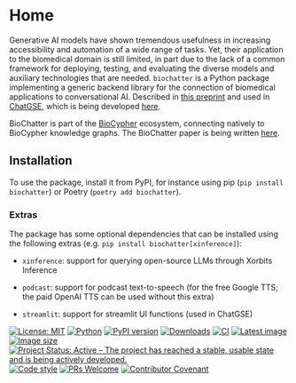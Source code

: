 # Home

Generative AI models have shown tremendous usefulness in increasing
accessibility and automation of a wide range of tasks. Yet, their application to
the biomedical domain is still limited, in part due to the lack of a common
framework for deploying, testing, and evaluating the diverse models and
auxiliary technologies that are needed. `biochatter` is a Python package
implementing a generic backend library for the connection of biomedical
applications to conversational AI.  Described in [this
preprint](https://arxiv.org/abs/2305.06488) and used in
[ChatGSE](https://chat.biocypher.org), which is being developed
[here](https://github.com/biocypher/ChatGSE).

BioChatter is part of the [BioCypher](https://github.com/biocypher) ecosystem, 
connecting natively to BioCypher knowledge graphs. The BioChatter paper is
being written [here](https://github.com/biocypher/biochatter-paper).

## Installation

To use the package, install it from PyPI, for instance using pip (`pip install
biochatter`) or Poetry (`poetry add biochatter`).

### Extras

The package has some optional dependencies that can be installed using the
following extras (e.g. `pip install biochatter[xinference]`):

- `xinference`: support for querying open-source LLMs through Xorbits Inference

- `podcast`: support for podcast text-to-speech (for the free Google TTS; the
paid OpenAI TTS can be used without this extra)

- `streamlit`: support for streamlit UI functions (used in ChatGSE)

[![License: MIT](https://img.shields.io/badge/License-MIT-yellow.svg)](https://opensource.org/licenses/MIT) [![Python](https://img.shields.io/pypi/pyversions/biochatter)](https://www.python.org) [![PyPI version](https://img.shields.io/pypi/v/biochatter)](https://pypi.org/project/biochatter/) [![Downloads](https://static.pepy.tech/badge/biochatter)](https://pepy.tech/project/biochatter) [![CI](https://github.com/biocypher/biochatter/actions/workflows/ci.yaml/badge.svg)](https://github.com/biocypher/biochatter/actions/workflows/ci.yaml) [![Latest image](https://img.shields.io/docker/v/biocypher/chatgse)](https://hub.docker.com/repository/docker/biocypher/chatgse/general) [![Image size](https://img.shields.io/docker/image-size/biocypher/chatgse/latest)](https://hub.docker.com/repository/docker/biocypher/chatgse/general) [![Project Status: Active – The project has reached a stable, usable state and is being actively developed.](https://www.repostatus.org/badges/latest/active.svg)](https://www.repostatus.org/#active) [![Code style](https://img.shields.io/badge/code%20style-black-000000.svg)](https://black.readthedocs.io/en/stable/) [![PRs Welcome](https://img.shields.io/badge/PRs-welcome-brightgreen.svg?style=flat-square)](http://makeapullrequest.com) [![Contributor Covenant](https://img.shields.io/badge/Contributor%20Covenant-2.1-4baaaa.svg)](https://github.com/biocypher/biochatter/blob/main/CONTRIBUTING.md)